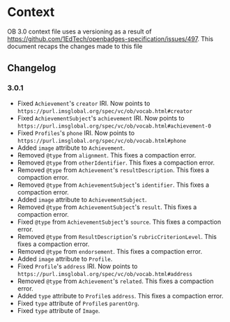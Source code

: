 # Context

OB 3.0 context file uses a versioning as a result of https://github.com/1EdTech/openbadges-specification/issues/497. This document recaps the changes made to this file

## Changelog

### 3.0.1

- Fixed `Achievement`'s `creator` IRI. Now points to `https://purl.imsglobal.org/spec/vc/ob/vocab.html#creator`
- Fixed `AchievementSubject`'s `achievement` IRI. Now points to `https://purl.imsglobal.org/spec/vc/ob/vocab.html#achievement-0`
- Fixed `Profiles`'s `phone` IRI. Now points to `https://purl.imsglobal.org/spec/vc/ob/vocab.html#phone`
- Added `image` attribute to `Achievement`.
- Removed `@type` from `alignment`. This fixes a compaction error.
- Removed `@type` from `otherIdentifier`. This fixes a compaction error.
- Removed `@type` from `Achievement`'s `resultDescription`. This fixes a compaction error.
- Removed `@type` from `AchievementSubject`'s `identifier`. This fixes a compaction error.
- Added `image` attribute to `AchievementSubject`.
- Removed `@type` from `AchievementSubject`'s `result`. This fixes a compaction error.
- Fixed `@type` from `AchievementSubject`'s `source`. This fixes a compaction error.
- Removed `@type` from `ResultDescription`'s `rubricCriterionLevel`. This fixes a compaction error.
- Removed `@type` from `endorsement`. This fixes a compaction error.
- Added `image` attribute to `Profile`.
- Fixed `Profile`'s `address` IRI. Now points to `https://purl.imsglobal.org/spec/vc/ob/vocab.html#address`
- Removed `@type` from `Achievement`'s `related`. This fixes a compaction error.
- Added `type` attribute to `Profile`s `address`. This fixes a compaction error.
- Fixed `type` attribute of `Profile`s `parentOrg`.
- Fixed `type` attribute of `Image`.


